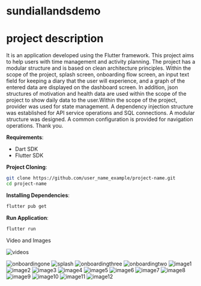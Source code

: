 # sundiallandsdemo

# project description
It is an application developed using the Flutter framework. This project aims to help users with time management and activity planning. The project has a modular structure and is based on clean architecture principles. Within the scope of the project, splash screen, onboarding flow screen, an input text field for keeping a diary that the user will experience, and a graph of the entered data are displayed on the dashboard screen. In addition, json structures of motivation and health data are used within the scope of the project to show daily data to the user.Within the scope of the project, provider was used for state management. A dependency injection structure was established for API service operations and SQL connections. A modular structure was designed. A common configuration is provided for navigation operations. Thank you.

**Requirements**:
   - Dart SDK
   - Flutter SDK

**Project Cloning**:
   ```bash
   git clone https://github.com/user_name_example/project-name.git
   cd project-name
   ```
**Installing Dependencies**:
   ```bash
   flutter pub get
   ```
**Run Application**:
   ```bash
   flutter run
   ```

Video and Images


![videos](https://github.com/user-attachments/assets/ce5051e1-fdda-4311-8891-27d1903034c9)


![onboardingone](https://github.com/user-attachments/assets/130001dd-d71f-4df1-8291-582bca229c57)
![splash](https://github.com/user-attachments/assets/f0f5caf6-3825-4a92-8359-a5eee19b9c8f)
![onboardingthree](https://github.com/user-attachments/assets/d447e42c-dd3a-4db3-9d90-3018b3776bb3)
![onboardingtwo](https://github.com/user-attachments/assets/29404f64-ba9b-4147-8387-bd145e5e797a)
![image1](https://github.com/user-attachments/assets/acb9ab65-9221-4e97-acc6-591e3877d8c9)
![image2](https://github.com/user-attachments/assets/8ccfc787-4705-4743-b903-4e3634304c5b)
![image3](https://github.com/user-attachments/assets/bef4f5ea-0dff-4322-a0c7-ed2049da3c61)
![image4](https://github.com/user-attachments/assets/060c0775-fbcc-4b16-bb74-755b14d96888)
![image5](https://github.com/user-attachments/assets/c73f384c-0417-4eea-8f1f-79fa98a9489a)
![image6](https://github.com/user-attachments/assets/01394990-11b2-4f8f-bfd4-c088a9fba245)
![image7](https://github.com/user-attachments/assets/a8ee0547-a599-4ad3-956e-e9d7e347e8bf)
![image8](https://github.com/user-attachments/assets/35544ad2-ac78-4566-b524-cf236e962857)
![image9](https://github.com/user-attachments/assets/9b9115fb-5ad2-422a-96be-4888833284fb)
![image10](https://github.com/user-attachments/assets/b034b94b-697c-4c66-b348-b0aea5233d11)
![image11](https://github.com/user-attachments/assets/80fb05e8-488f-4680-bea9-26f919b7ef5e)
![image12](https://github.com/user-attachments/assets/6fe421b5-4ac8-43e3-8ee7-d6dc2b1f990e)
